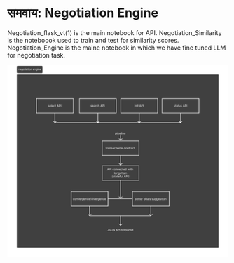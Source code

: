 # समवाय: Negotiation Engine
Negotiation_flask_vt(1) is the main notebook for API.
Negotiation_Similarity is the noteboook used to train and test for similarity scores.
Negotiation_Engine is the maine notebook in which we have fine tuned LLM for negotiation task.

![Architecture](negotiationengine(1).png)
